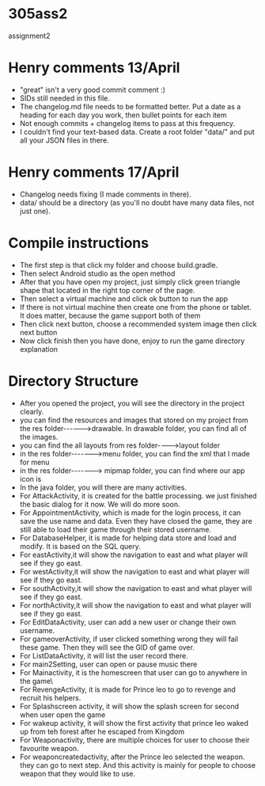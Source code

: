 # 305ass2
assignment2


# Henry comments 13/April
- "great" isn't a very good commit comment :)
- SIDs still needed in this file.
- The changelog.md file needs to be formatted better. Put a date as a heading for each day you work, then bullet points for each item
- Not enough commits + changelog items to pass at this frequency.
- I couldn't find your text-based data. Create a root folder "data/" and put all your JSON files in there.

# Henry comments 17/April
- Changelog needs fixing (I made comments in there).
- data/ should be a directory (as you'll no doubt have many data files, not just one).




# Compile instructions

* The first step is that click my folder and choose build.gradle.
* Then select Android studio as the open method
* After that you have open my project, just simply click green triangle shape that located in the right top corner of the page.
* Then select a virtual machine and click ok button to run the app
* If there is not virtual machine then create one from the phone or tablet. It does matter, because the game support both of them
* Then click next button, choose a recommended system image then click next button
*  Now click finish then you have done, enjoy to run the game 
directory explanation

# Directory Structure
- After you opened the project, you will see the directory in the project clearly.
- you can find the resources and images that stored on my project from the res folder------>drawable. In drawable folder, you can find all of the images.
- you can find the all layouts from res folder---->layout folder
- in the res folder------->menu folder, you can find the xml that I made for menu
- in the res folder-------> mipmap folder, you can find where our app icon is
- In the java folder, you will there are many activities.
- For AttackActivity, it is created for the battle processing. we just finished the basic dialog for it now. We will do more soon.
- For AppointmentActivity, which is made for the login process, it can save the use name and data. Even they have closed the game, they are still able to load their game through their stored username.
- For DatabaseHelper, it is made for helping data store and load and modify. It is based on the SQL query.
- For eastActivity,it will show the navigation to east and what player will see if they go east.
- For westActivity,it will show the navigation to east and what player will see if they go east.
- For southActivity,it will show the navigation to east and what player will see if they go east.
- For northActivity,it will show the navigation to east and what player will see if they go east.
- For EditDataActivity, user can add a new user or change their own username.
- For gameoverActivity, if user clicked something wrong they will fail these game. Then they will see the GID of game over.
- For ListDataActivity, it will list the user record there.
- For main2Setting, user can open or pause music there 
- For Mainactivity, it is the homescreen that user can go to anywhere in the game\
- For RevengeActivity, it is made for Prince leo to go to revenge and recruit his helpers.
- For Splashscreen activity, it will show the splash screen for second when user open the game
- For wakeup activity, it will show the first activity that prince leo waked up from teh forest after he escaped from Kingdom
- For Weaponactivity, there are multiple choices for user to choose their favourite weapon.
- For weaponcreatedactivity, after the Prince leo selected the weapon. they can go to next step. And this activity is mainly for people to choose weapon that they would like to use.


